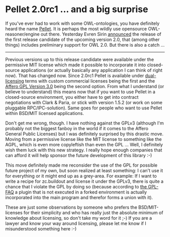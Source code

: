 # Pellet 2.0rc1 ... and a big surprise

If you've ever had to work with some OWL-ontologies, you have definitely heard the name [Pellet](http://clarkparsia.com/pellet/). It is perhaps the most wildly use opensource OWL-reasoner/engine out there. Yesterday Evren Sirin [announced](http://clarkparsia.com/weblog/2008/10/27/pellet-20rc1-release/) the release of the first release candidate of the upcoming version 2.0, that (among other things) includes preliminary support for OWL 2.0. But there is also a catch ...

-------------------------------

Previous versions up to this release candidate were available under the permissive MIT license which made it possible to incorporate it into closed-source applications (or actually basically any application I can think of right now). That has changed now. Since 2.0rc1 Pellet is available under [dual-licensing](http://clarkparsia.com/pellet/dual-license) terms with custom commercial licenses being the first and the [Affero GPL Version 3.0](http://www.fsf.org/licensing/licenses/agpl-3.0.html) being the second option. From what I understand (or believe to understand) this means now that if you want to use Pellet in a closed-source environment, you either have to get into contract negotiations with Clark & Paria, or stick with version 1.5.2 (or work on some pluggable RPC/IPC-solution). Same goes for people who want to use Pellet within BSD/MIT licensed applications.

Don't get me wrong, though. I have nothing against the GPLv3 (although I'm probably not the biggest fanboy in the world if it comes to the Affero General Public Licenses) but I was definitely surprised by this drastic move. Moving from a permissive license like the MIT license to something like the AGPL, which is even more copyleftish than even the GPL ... Well, I definitely wish them luck with this new strategy. I really hope enough companies that can afford it will help sponsor the future development of this library  :-)

This move definitely made me reconsider the use of the GPL for possible future project of my own, but soon realized at least something: I can't use it for everything or it might end up as a grey-area. For example: If I want to write a recipe for zc.buildout and license it under the GPLv3, there is quite a chance that I violate the GPL by doing so (because according to [the GPL-FAQ](http://www.fsf.org/licensing/licenses/gpl-faq.html#GPLPluginsInNF) a plugin that is not executed in a forked environment is actually incorporated into the main program and therefor forms a union with it). 

These are just some observations by someone who prefers the BSD/MIT-licenses for their simplicity and who has really just the absolute minimum of knowledge about licensing, so don't take my word for it ;-) If you are a lawyer and know your way around licensing, please let me know if I misunderstood something here :-)